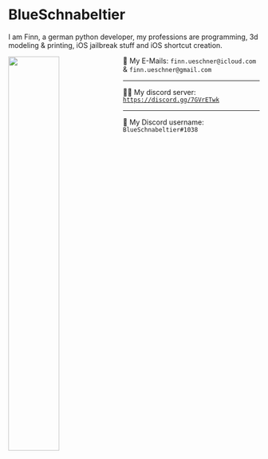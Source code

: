 # BlueSchnabeltier
I am Finn, a german python developer, my professions are programming, 3d modeling & printing, iOS jailbreak stuff and iOS shortcut creation.

<img align="left" height=45% width=45% src="https://github-readme-stats.vercel.app/api?username=BlueSchnabeltier&theme=radical" style="float: left;"/>
<p align="right"></p>

📧 My E-Mails: `finn.ueschner@icloud.com` & `finn.ueschner@gmail.com`

---

👨‍💻 My discord server: [`https://discord.gg/7GVrETwk`](https://discord.gg/7GVrETwk)

---

💬 My Discord username: `BlueSchnabeltier#1038`
